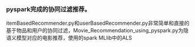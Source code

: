 ### pyspark完成的协同过滤推荐。
itemBasedRecommender.py和userBasedRecommender.py非常简单和直接的基于物品和用户的协同过滤，Movie_Recommendation_using_pyspark.py为隐语义模型对应的电影推荐，使用的spark MLlib中的ALS
